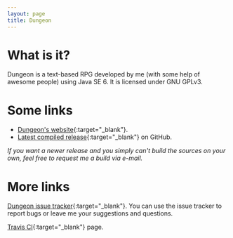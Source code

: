 ```yaml
---
layout: page
title: Dungeon
---
```

# What is it?

Dungeon is a text-based RPG developed by me (with some help of awesome people) using Java SE 6.
It is licensed under GNU GPLv3.

# Some links

+ [Dungeon's website](http://mafagafogigante.github.io/dungeon/){:target="_blank"}.
+ [Latest compiled release](https://github.com/mafagafogigante/dungeon/releases/latest){:target="_blank"} on GitHub.

*If you want a newer release and you simply can't build the sources on your own, feel free to request me a build via e-mail.*

# More links

[Dungeon issue tracker](https://github.com/mafagafogigante/dungeon/issues){:target="_blank"}.
You can use the issue tracker to report bugs or leave me your suggestions and questions.

[Travis CI](https://travis-ci.org/mafagafogigante/dungeon){:target="_blank"} page.
